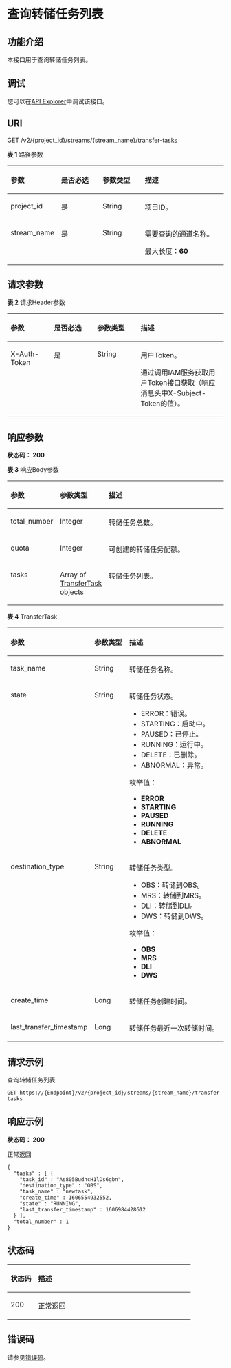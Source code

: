 # 查询转储任务列表<a name="ListTransferTasks"></a>

## 功能介绍<a name="section990122213214"></a>

本接口用于查询转储任务列表。

## 调试<a name="section89019229212"></a>

您可以在[API Explorer](https://apiexplorer.developer.huaweicloud.com/apiexplorer/doc?product=DIS&api=ListTransferTasks)中调试该接口。

## URI<a name="section691182202117"></a>

GET /v2/\{project\_id\}/streams/\{stream\_name\}/transfer-tasks

**表 1**  路径参数

<a name="table199320223217"></a>
<table><thead align="left"><tr id="row199242282120"><th class="cellrowborder" valign="top" width="20%" id="mcps1.2.5.1.1"><p id="p2093202215217"><a name="p2093202215217"></a><a name="p2093202215217"></a>参数</p>
</th>
<th class="cellrowborder" valign="top" width="20%" id="mcps1.2.5.1.2"><p id="p109462282112"><a name="p109462282112"></a><a name="p109462282112"></a>是否必选</p>
</th>
<th class="cellrowborder" valign="top" width="20%" id="mcps1.2.5.1.3"><p id="p2941228219"><a name="p2941228219"></a><a name="p2941228219"></a>参数类型</p>
</th>
<th class="cellrowborder" valign="top" width="40%" id="mcps1.2.5.1.4"><p id="p79417225218"><a name="p79417225218"></a><a name="p79417225218"></a>描述</p>
</th>
</tr>
</thead>
<tbody><tr id="row09282282113"><td class="cellrowborder" valign="top" width="20%" headers="mcps1.2.5.1.1 "><p id="p895112292110"><a name="p895112292110"></a><a name="p895112292110"></a>project_id</p>
</td>
<td class="cellrowborder" valign="top" width="20%" headers="mcps1.2.5.1.2 "><p id="p2955223216"><a name="p2955223216"></a><a name="p2955223216"></a>是</p>
</td>
<td class="cellrowborder" valign="top" width="20%" headers="mcps1.2.5.1.3 "><p id="p14956222215"><a name="p14956222215"></a><a name="p14956222215"></a>String</p>
</td>
<td class="cellrowborder" valign="top" width="40%" headers="mcps1.2.5.1.4 "><p id="p19956227211"><a name="p19956227211"></a><a name="p19956227211"></a>项目ID。</p>
</td>
</tr>
<tr id="row69272211214"><td class="cellrowborder" valign="top" width="20%" headers="mcps1.2.5.1.1 "><p id="p1095522112116"><a name="p1095522112116"></a><a name="p1095522112116"></a>stream_name</p>
</td>
<td class="cellrowborder" valign="top" width="20%" headers="mcps1.2.5.1.2 "><p id="p1196522112117"><a name="p1196522112117"></a><a name="p1196522112117"></a>是</p>
</td>
<td class="cellrowborder" valign="top" width="20%" headers="mcps1.2.5.1.3 "><p id="p159692217212"><a name="p159692217212"></a><a name="p159692217212"></a>String</p>
</td>
<td class="cellrowborder" valign="top" width="40%" headers="mcps1.2.5.1.4 "><p id="p169615229211"><a name="p169615229211"></a><a name="p169615229211"></a>需要查询的通道名称。</p>
<p id="p39662212217"><a name="p39662212217"></a><a name="p39662212217"></a>最大长度：<strong id="b1796822152112"><a name="b1796822152112"></a><a name="b1796822152112"></a>60</strong></p>
</td>
</tr>
</tbody>
</table>

## 请求参数<a name="section199672242110"></a>

**表 2**  请求Header参数

<a name="HeaderParameter"></a>
<table><thead align="left"><tr id="row8972022202118"><th class="cellrowborder" valign="top" width="20%" id="mcps1.2.5.1.1"><p id="p1598922132120"><a name="p1598922132120"></a><a name="p1598922132120"></a>参数</p>
</th>
<th class="cellrowborder" valign="top" width="20%" id="mcps1.2.5.1.2"><p id="p1598822202111"><a name="p1598822202111"></a><a name="p1598822202111"></a>是否必选</p>
</th>
<th class="cellrowborder" valign="top" width="20%" id="mcps1.2.5.1.3"><p id="p1498132210217"><a name="p1498132210217"></a><a name="p1498132210217"></a>参数类型</p>
</th>
<th class="cellrowborder" valign="top" width="40%" id="mcps1.2.5.1.4"><p id="p89816223218"><a name="p89816223218"></a><a name="p89816223218"></a>描述</p>
</th>
</tr>
</thead>
<tbody><tr id="row197222102111"><td class="cellrowborder" valign="top" width="20%" headers="mcps1.2.5.1.1 "><p id="p19832218212"><a name="p19832218212"></a><a name="p19832218212"></a>X-Auth-Token</p>
</td>
<td class="cellrowborder" valign="top" width="20%" headers="mcps1.2.5.1.2 "><p id="p599132292117"><a name="p599132292117"></a><a name="p599132292117"></a>是</p>
</td>
<td class="cellrowborder" valign="top" width="20%" headers="mcps1.2.5.1.3 "><p id="p99972215219"><a name="p99972215219"></a><a name="p99972215219"></a>String</p>
</td>
<td class="cellrowborder" valign="top" width="40%" headers="mcps1.2.5.1.4 "><p id="p79982262115"><a name="p79982262115"></a><a name="p79982262115"></a>用户Token。</p>
<p id="p119972282119"><a name="p119972282119"></a><a name="p119972282119"></a>通过调用IAM服务获取用户Token接口获取（响应消息头中X-Subject-Token的值）。</p>
</td>
</tr>
</tbody>
</table>

## 响应参数<a name="section1991722172116"></a>

**状态码： 200**

**表 3**  响应Body参数

<a name="responseParameter"></a>
<table><thead align="left"><tr id="row710020225218"><th class="cellrowborder" valign="top" width="20%" id="mcps1.2.4.1.1"><p id="p10101182232114"><a name="p10101182232114"></a><a name="p10101182232114"></a>参数</p>
</th>
<th class="cellrowborder" valign="top" width="20%" id="mcps1.2.4.1.2"><p id="p0101122215212"><a name="p0101122215212"></a><a name="p0101122215212"></a>参数类型</p>
</th>
<th class="cellrowborder" valign="top" width="60%" id="mcps1.2.4.1.3"><p id="p151011722132117"><a name="p151011722132117"></a><a name="p151011722132117"></a>描述</p>
</th>
</tr>
</thead>
<tbody><tr id="row141009228213"><td class="cellrowborder" valign="top" width="20%" headers="mcps1.2.4.1.1 "><p id="p210115229213"><a name="p210115229213"></a><a name="p210115229213"></a>total_number</p>
</td>
<td class="cellrowborder" valign="top" width="20%" headers="mcps1.2.4.1.2 "><p id="p2010242214218"><a name="p2010242214218"></a><a name="p2010242214218"></a>Integer</p>
</td>
<td class="cellrowborder" valign="top" width="60%" headers="mcps1.2.4.1.3 "><p id="p10102222102112"><a name="p10102222102112"></a><a name="p10102222102112"></a>转储任务总数。</p>
</td>
</tr>
<tr id="row810013227215"><td class="cellrowborder" valign="top" width="20%" headers="mcps1.2.4.1.1 "><p id="p1310212215216"><a name="p1310212215216"></a><a name="p1310212215216"></a>quota</p>
</td>
<td class="cellrowborder" valign="top" width="20%" headers="mcps1.2.4.1.2 "><p id="p6102162214216"><a name="p6102162214216"></a><a name="p6102162214216"></a>Integer</p>
</td>
<td class="cellrowborder" valign="top" width="60%" headers="mcps1.2.4.1.3 "><p id="p18103422182119"><a name="p18103422182119"></a><a name="p18103422182119"></a>可创建的转储任务配额。</p>
</td>
</tr>
<tr id="row41009225211"><td class="cellrowborder" valign="top" width="20%" headers="mcps1.2.4.1.1 "><p id="p13103422142115"><a name="p13103422142115"></a><a name="p13103422142115"></a>tasks</p>
</td>
<td class="cellrowborder" valign="top" width="20%" headers="mcps1.2.4.1.2 "><p id="p11051422122110"><a name="p11051422122110"></a><a name="p11051422122110"></a>Array of <a href="#response_TransferTask">TransferTask</a> objects</p>
</td>
<td class="cellrowborder" valign="top" width="60%" headers="mcps1.2.4.1.3 "><p id="p1310612213210"><a name="p1310612213210"></a><a name="p1310612213210"></a>转储任务列表。</p>
</td>
</tr>
</tbody>
</table>

**表 4**  TransferTask

<a name="response_TransferTask"></a>
<table><thead align="left"><tr id="row17108132222115"><th class="cellrowborder" valign="top" width="20%" id="mcps1.2.4.1.1"><p id="p1910922272119"><a name="p1910922272119"></a><a name="p1910922272119"></a>参数</p>
</th>
<th class="cellrowborder" valign="top" width="20%" id="mcps1.2.4.1.2"><p id="p71096221211"><a name="p71096221211"></a><a name="p71096221211"></a>参数类型</p>
</th>
<th class="cellrowborder" valign="top" width="60%" id="mcps1.2.4.1.3"><p id="p1211020226215"><a name="p1211020226215"></a><a name="p1211020226215"></a>描述</p>
</th>
</tr>
</thead>
<tbody><tr id="row81081022132115"><td class="cellrowborder" valign="top" width="20%" headers="mcps1.2.4.1.1 "><p id="p11109226212"><a name="p11109226212"></a><a name="p11109226212"></a>task_name</p>
</td>
<td class="cellrowborder" valign="top" width="20%" headers="mcps1.2.4.1.2 "><p id="p19110172222113"><a name="p19110172222113"></a><a name="p19110172222113"></a>String</p>
</td>
<td class="cellrowborder" valign="top" width="60%" headers="mcps1.2.4.1.3 "><p id="p2110922162113"><a name="p2110922162113"></a><a name="p2110922162113"></a>转储任务名称。</p>
</td>
</tr>
<tr id="row2108322152110"><td class="cellrowborder" valign="top" width="20%" headers="mcps1.2.4.1.1 "><p id="p12110622122114"><a name="p12110622122114"></a><a name="p12110622122114"></a>state</p>
</td>
<td class="cellrowborder" valign="top" width="20%" headers="mcps1.2.4.1.2 "><p id="p811132216219"><a name="p811132216219"></a><a name="p811132216219"></a>String</p>
</td>
<td class="cellrowborder" valign="top" width="60%" headers="mcps1.2.4.1.3 "><p id="p131114228213"><a name="p131114228213"></a><a name="p131114228213"></a>转储任务状态。</p>
<a name="ul191113224212"></a><a name="ul191113224212"></a><ul id="ul191113224212"><li>ERROR：错误。</li><li>STARTING：启动中。</li><li>PAUSED：已停止。</li><li>RUNNING：运行中。</li><li>DELETE：已删除。</li><li>ABNORMAL：异常。</li></ul>
<p id="p16112722162116"><a name="p16112722162116"></a><a name="p16112722162116"></a>枚举值：</p>
<a name="ul1311232213216"></a><a name="ul1311232213216"></a><ul id="ul1311232213216"><li><strong id="b1211222215214"><a name="b1211222215214"></a><a name="b1211222215214"></a>ERROR</strong></li><li><strong id="b1811217220218"><a name="b1811217220218"></a><a name="b1811217220218"></a>STARTING</strong></li><li><strong id="b1111316223216"><a name="b1111316223216"></a><a name="b1111316223216"></a>PAUSED</strong></li><li><strong id="b1611318229213"><a name="b1611318229213"></a><a name="b1611318229213"></a>RUNNING</strong></li><li><strong id="b5113102215216"><a name="b5113102215216"></a><a name="b5113102215216"></a>DELETE</strong></li><li><strong id="b3113102232114"><a name="b3113102232114"></a><a name="b3113102232114"></a>ABNORMAL</strong></li></ul>
</td>
</tr>
<tr id="row910882219212"><td class="cellrowborder" valign="top" width="20%" headers="mcps1.2.4.1.1 "><p id="p1011312225211"><a name="p1011312225211"></a><a name="p1011312225211"></a>destination_type</p>
</td>
<td class="cellrowborder" valign="top" width="20%" headers="mcps1.2.4.1.2 "><p id="p161141622192111"><a name="p161141622192111"></a><a name="p161141622192111"></a>String</p>
</td>
<td class="cellrowborder" valign="top" width="60%" headers="mcps1.2.4.1.3 "><p id="p1011414224213"><a name="p1011414224213"></a><a name="p1011414224213"></a>转储任务类型。</p>
<a name="ul7114182219219"></a><a name="ul7114182219219"></a><ul id="ul7114182219219"><li>OBS：转储到OBS。</li><li>MRS：转储到MRS。</li><li>DLI：转储到DLI。</li><li>DWS：转储到DWS。</li></ul>
<p id="p12116132217216"><a name="p12116132217216"></a><a name="p12116132217216"></a>枚举值：</p>
<a name="ul171161822112113"></a><a name="ul171161822112113"></a><ul id="ul171161822112113"><li><strong id="b2011712213215"><a name="b2011712213215"></a><a name="b2011712213215"></a>OBS</strong></li><li><strong id="b11117122211212"><a name="b11117122211212"></a><a name="b11117122211212"></a>MRS</strong></li><li><strong id="b131175226210"><a name="b131175226210"></a><a name="b131175226210"></a>DLI</strong></li><li><strong id="b811762218218"><a name="b811762218218"></a><a name="b811762218218"></a>DWS</strong></li></ul>
</td>
</tr>
<tr id="row111087221218"><td class="cellrowborder" valign="top" width="20%" headers="mcps1.2.4.1.1 "><p id="p17118722142113"><a name="p17118722142113"></a><a name="p17118722142113"></a>create_time</p>
</td>
<td class="cellrowborder" valign="top" width="20%" headers="mcps1.2.4.1.2 "><p id="p18118622102116"><a name="p18118622102116"></a><a name="p18118622102116"></a>Long</p>
</td>
<td class="cellrowborder" valign="top" width="60%" headers="mcps1.2.4.1.3 "><p id="p211872272112"><a name="p211872272112"></a><a name="p211872272112"></a>转储任务创建时间。</p>
</td>
</tr>
<tr id="row1410820224213"><td class="cellrowborder" valign="top" width="20%" headers="mcps1.2.4.1.1 "><p id="p16119522102114"><a name="p16119522102114"></a><a name="p16119522102114"></a>last_transfer_timestamp</p>
</td>
<td class="cellrowborder" valign="top" width="20%" headers="mcps1.2.4.1.2 "><p id="p18119162219216"><a name="p18119162219216"></a><a name="p18119162219216"></a>Long</p>
</td>
<td class="cellrowborder" valign="top" width="60%" headers="mcps1.2.4.1.3 "><p id="p1411962217215"><a name="p1411962217215"></a><a name="p1411962217215"></a>转储任务最近一次转储时间。</p>
</td>
</tr>
</tbody>
</table>

## 请求示例<a name="section11119182222110"></a>

查询转储任务列表

```
GET https://{Endpoint}/v2/{project_id}/streams/{stream_name}/transfer-tasks
```

## 响应示例<a name="section1612012220218"></a>

**状态码： 200**

正常返回

```
{
  "tasks" : [ {
    "task_id" : "As805BudhcH1lDs6gbn",
    "destination_type" : "OBS",
    "task_name" : "newtask",
    "create_time" : 1606554932552,
    "state" : "RUNNING",
    "last_transfer_timestamp" : 1606984428612
  } ],
  "total_number" : 1
}
```

## 状态码<a name="section161233221214"></a>

<a name="status_code"></a>
<table><thead align="left"><tr id="row312492211212"><th class="cellrowborder" valign="top" width="15%" id="mcps1.1.3.1.1"><p id="p9124522122111"><a name="p9124522122111"></a><a name="p9124522122111"></a>状态码</p>
</th>
<th class="cellrowborder" valign="top" width="85%" id="mcps1.1.3.1.2"><p id="p1712502292116"><a name="p1712502292116"></a><a name="p1712502292116"></a>描述</p>
</th>
</tr>
</thead>
<tbody><tr id="row19124622102114"><td class="cellrowborder" valign="top" width="15%" headers="mcps1.1.3.1.1 "><p id="p19125152212218"><a name="p19125152212218"></a><a name="p19125152212218"></a>200</p>
</td>
<td class="cellrowborder" valign="top" width="85%" headers="mcps1.1.3.1.2 "><p id="p01251922172110"><a name="p01251922172110"></a><a name="p01251922172110"></a>正常返回</p>
</td>
</tr>
</tbody>
</table>

## 错误码<a name="section18125162212116"></a>

请参见[错误码](错误码.md)。

